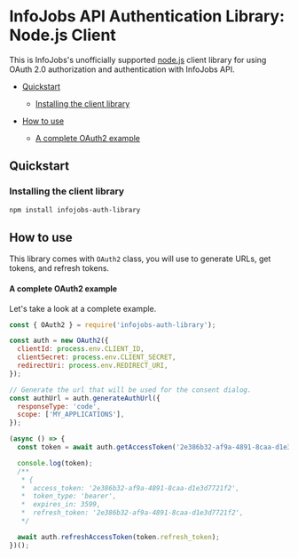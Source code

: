 # InfoJobs API Authentication Library: Node.js Client

This is InfoJobs's unofficially supported [node.js](http://nodejs.org/) client library for using OAuth 2.0 authorization and authentication with InfoJobs API.

- [Quickstart](#quickstart)

  - [Installing the client library](#installing-the-client-library)

- [How to use](#how-to-use)

  - [A complete OAuth2 example](#a-complete-oauth2-example)

## Quickstart

### Installing the client library

```bash
npm install infojobs-auth-library
```

## How to use

This library comes with `OAuth2` class, you will use to generate URLs, get tokens, and refresh tokens.

#### A complete OAuth2 example

Let's take a look at a complete example.

```javascript
const { OAuth2 } = require('infojobs-auth-library');

const auth = new OAuth2({
  clientId: process.env.CLIENT_ID,
  clientSecret: process.env.CLIENT_SECRET,
  redirectUri: process.env.REDIRECT_URI,
});

// Generate the url that will be used for the consent dialog.
const authUrl = auth.generateAuthUrl({
  responseType: 'code',
  scope: ['MY_APPLICATIONS'],
});

(async () => {
  const token = await auth.getAccessToken('2e386b32-af9a-4891-8caa-d1e3d7721f2');

  console.log(token);
  /**
   * {
   *  access_token: '2e386b32-af9a-4891-8caa-d1e3d7721f2',
   *  token_type: 'bearer',
   *  expires_in: 3599,
   *  refresh_token: '2e386b32-af9a-4891-8caa-d1e3d7721f2',
   */

  await auth.refreshAccessToken(token.refresh_token);
})();
```
